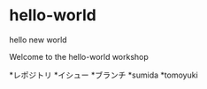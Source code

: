 # hello-world
hello new world

Welcome to the hello-world workshop

*レポジトリ
*イシュー
*ブランチ
*sumida
*tomoyuki

